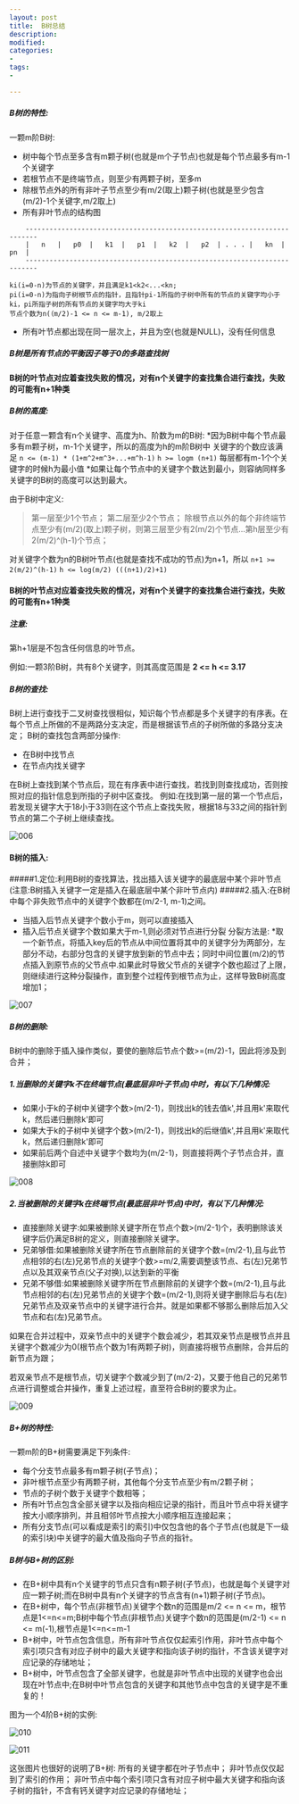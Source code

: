 ```yaml
---
layout: post
title:  B树总结
description: 
modified: 
categories: 
-  
tags:
- 

---
```




##### B树的特性:

一颗m阶B树:
* 树中每个节点至多含有m颗子树(也就是m个子节点)也就是每个节点最多有m-1个关键字
* 若根节点不是终端节点，则至少有两颗子树，至多m
* 除根节点外的所有非叶子节点至少有m/2(取上)颗子树(也就是至少包含(m/2)-1个关键字,m/2取上)
* 所有非叶节点的结构图
```
	-------------------------------------------------------------------------
	|   n	|   p0	|   k1	|   p1	|   k2	|   p2	| . . .	|   kn	|   pn	|
	-------------------------------------------------------------------------
```	
	ki(i=0-n)为节点的关键字，并且满足k1<k2<...<kn;
	pi(i=0-n)为指向子树根节点的指针，且指针pi-1所指的子树中所有的节点的关键字均小于ki，pi所指子树的所有节点的关键字均大于ki
	节点个数为n(（m/2)-1 <= n <= m-1), m/2取上

* 所有叶节点都出现在同一层次上，并且为空(也就是NULL)，没有任何信息

##### B树是所有节点的平衡因子等于0的多路查找树

#### B树的叶节点对应着查找失败的情况，对有n个关键字的查找集合进行查找，失败的可能有n+1种类

##### B树的高度:

对于任意一颗含有n个关键字、高度为h、阶数为m的B树:
*因为B树中每个节点最多有m颗子树，m-1个关键字，所以的高度为h的m阶B树中 关键字的个数应该满足
	`n <= (m-1) * (1+m^2+m^3+...+m^h-1)`
	`h >= logm (n+1)`
	每层都有m-1个个关键字的时候h为最小值
*如果让每个节点中的关键字个数达到最小，则容纳同样多关键字的B树的高度可以达到最大。

由于B树中定义:
> 第一层至少1个节点；
> 第二层至少2个节点；
> 除根节点以外的每个非终端节点至少有(m/2)(取上)颗子树，则第三层至少有2(m/2)个节点...第h层至少有2(m/2)^(h-1)个节点；

对关键字个数为n的B树叶节点(也就是查找不成功的节点)为n+1，所以
	`n+1 >= 2(m/2)^(h-1)`
	`h <= log(m/2) (((n+1)/2)+1)   `

#### B树的叶节点对应着查找失败的情况，对有n个关键字的查找集合进行查找，失败的可能有n+1种类

##### 注意:
第h+1层是不包含任何信息的叶节点。

例如:一颗3阶B树，共有8个关键字，则其高度范围是 **2 <= h <= 3.17**

##### B树的查找:

B树上进行查找于二叉树查找很相似，知识每个节点都是多个关键字的有序表。在每个节点上所做的不是两路分支决定，而是根据该节点的子树所做的多路分支决定；
B树的查找包含两部分操作:

* 在B树中找节点
* 在节点内找关键字

在B树上查找到某个节点后，现在有序表中进行查找，若找到则查找成功，否则按照对应的指针信息到所指的子树中区查找。
例如:在找到第一层的第一个节点后，若发现关键字大于18小于33则在这个节点上查找失败，根据18与33之间的指针到节点的第二个子树上继续查找。


![006](\uploads\2014\03\006.jpg)


#### B树的插入:
#####1.定位:利用B树的查找算法，找出插入该关键字的最底层中某个非叶节点(注意:B树插入关键字一定是插入在最底层中某个非叶节点内)
#####2.插入:在B树中每个非失败节点中的关键字个数都在(m/2-1, m-1)之间。
* 当插入后节点关键字个数小于m，则可以直接插入
* 插入后节点关键字个数如果大于m-1,则必须对节点进行分裂
分裂方法是:
*取一个新节点，将插入key后的节点从中间位置将其中的关键字分为两部分，左部分不动，右部分包含的关键字放到新的节点中去；同时中间位置(m/2)的节点插入到原节点的父节点中.如果此时导致父节点的关键字个数也超过了上限，则继续进行这种分裂操作，直到整个过程传到根节点为止，这样导致B树高度增加1；

![007](\uploads\2014\03\007.jpg)


##### B树的删除:
B树中的删除于插入操作类似，要使的删除后节点个数>=(m/2)-1，因此将涉及到合并；

##### 1.当删除的关键字k不在终端节点(最底层非叶子节点)中时，有以下几种情况:
* 如果小于k的子树中关键字个数>(m/2-1)，则找出k的钱去值k',并且用k'来取代k，然后递归删除k'即可
* 如果大于k的子树中关键字个数>(m/2-1)，则找出k的后继值k',并且用k'来取代k，然后递归删除k'即可
* 如果前后两个自述中关键字个数均为(m/2-1)，则直接将两个子节点合并，直接删除k即可

![008](\uploads\2014\03\008.jpg)

##### 2.当被删除的关键字k在终端节点(最底层非叶节点)中时，有以下几种情况:
* 直接删除关键字:如果被删除关键字所在节点个数>(m/2-1)个，表明删除该关键字后仍满足B树的定义，则直接删除关键字。
* 兄弟够借:如果被删除关键字所在节点删除前的关键字个数=(m/2-1),且与此节点相邻的右(左)兄弟节点的关键字个数>=m/2,需要调整该节点、右(左)兄弟节点以及其双亲节点(父子对换),以达到新的平衡
* 兄弟不够借:如果被删除关键字所在节点删除前的关键字个数=(m/2-1),且与此节点相邻的右(左)兄弟节点的关键字个数=(m/2-1),则将关键字删除后与右(左)兄弟节点及双亲节点中的关键字进行合并。就是如果都不够那么删除后加入父节点和右(左)兄弟节点。

如果在合并过程中，双亲节点中的关键字个数会减少，若其双亲节点是根节点并且关键字个数减少为0(根节点个数为1有两颗子树)，则直接将根节点删除，合并后的新节点为跟；

若双亲节点不是根节点，切关键字个数减少到了(m/2-2)，又要于他自己的兄弟节点进行调整或合并操作，重复上述过程，直至符合B树的要求为止。


![009](\uploads\2014\03\009.jpg)



##### B+树的特性:
一颗m阶的B+树需要满足下列条件:
* 每个分支节点最多有m颗子树(子节点)；
* 非叶根节点至少有两颗子树，其他每个分支节点至少有m/2颗子树；
* 节点的子树个数于关键字个数相等；
* 所有叶节点包含全部关键字以及指向相应记录的指针，而且叶节点中将关键字按大小顺序排列，并且相邻叶节点按大小顺序相互连接起来；
* 所有分支节点(可以看成是索引的索引)中仅包含他的各个子节点(也就是下一级的索引块)中关键字的最大值及指向子节点的指针。

##### B树与B+树的区别:
* 在B+树中具有n个关键字的节点只含有n颗子树(子节点)，也就是每个关键字对应一颗子树;而在B树中具有n个关键字的节点含有(n+1)颗子树(子节点)。
* 在B+树中，每个节点(非根节点)关键字个数n的范围是m/2 <= n <= m，根节点是1<=n<=m;B树中每个节点(非根节点)关键字个数n的范围是(m/2-1) <= n <= m(-1),根节点是1<=n<=m-1
* B+树中，叶节点包含信息，所有非叶节点仅仅起索引作用，非叶节点中每个索引项只含有对应子树中的最大关键字和指向该子树的指针，不含该关键字对应记录的存储地址；
* B+树中，叶节点包含了全部关键字，也就是非叶节点中出现的关键字也会出现在叶节点中;在B树中叶节点包含的关键字和其他节点中包含的关键字是不重复的！

图为一个4阶B+树的实例:

![010](\uploads\2014\03\010.jpg)



![011](\uploads\2014\03\011.jpg)

这张图片也很好的说明了B+树:
所有的关键字都在叶子节点中；
非叶节点仅仅起到了索引的作用；
非叶节点中每个索引项只含有对应子树中最大关键字和指向该子树的指针，不含有钙关键字对应记录的存储地址；
